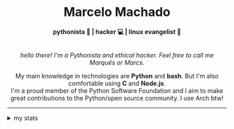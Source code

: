 <h1 align="center"> Marcelo Machado </h1> <!-- <img src="https://tryhackme-badges.s3.amazonaws.com/mmaachado.png" alt="TryHackMe"> -->
    
<div align="center">
<b>pythonista 🐍 | hacker 💻 | linux evangelist 🐧</b>
<br>
<br>

<i>hello there! I'm a Pythonista and ethical hacker. Feel free to call me Marquês or Marcs.</i>

<p>

My main knowledge in technologies are **Python** and **bash**. But I'm also comfortable using **C** and **Node.js**. <br/>
I'm a proud member of the Python Software Foundation and I aim to make great contributions to the Python/open source community. I use Arch btw!
</p>

</div>

---

<details closed>    
<summary>my stats</summary>

<!--START_SECTION:waka-->
**I'm an Early 🐤** 

```text
🌞 Morning    63 commits     ████░░░░░░░░░░░░░░░░░░░░░   17.12% 
🌆 Daytime    148 commits    ██████████░░░░░░░░░░░░░░░   40.22% 
🌃 Evening    144 commits    █████████░░░░░░░░░░░░░░░░   39.13% 
🌙 Night      13 commits     █░░░░░░░░░░░░░░░░░░░░░░░░   3.53%

```


📊 **This Week I Spent My Time On** 

```text
⌚︎ Time Zone: America/Sao_Paulo

💬 Programming Languages: 
Markdown                 2 hrs 24 mins       ███████████░░░░░░░░░░░░░░   45.58% 
Python                   2 hrs 7 mins        ██████████░░░░░░░░░░░░░░░   40.21% 
Bash                     16 mins             █░░░░░░░░░░░░░░░░░░░░░░░░   5.33% 
JSON                     10 mins             ░░░░░░░░░░░░░░░░░░░░░░░░░   3.3% 
shell script             5 mins              ░░░░░░░░░░░░░░░░░░░░░░░░░   1.75%

🔥 Editors: 
Obsidian                 2 hrs 14 mins       ██████████░░░░░░░░░░░░░░░   42.65% 
Zed                      1 hr 32 mins        ███████░░░░░░░░░░░░░░░░░░   29.15% 
VS Code                  1 hr 29 mins        ███████░░░░░░░░░░░░░░░░░░   28.2%

💻 Operating System: 
Windows                  3 hrs 35 mins       █████████████████░░░░░░░░   68.12% 
Linux                    1 hr 40 mins        ████████░░░░░░░░░░░░░░░░░   31.88%

```


 Last Updated on 15/08/2025
<!--END_SECTION:waka-->

<!-- <div>
        <a target="_blank" rel="noopener noreferrer" href="https://github.com/mmaachado?tab=repositories"><img src="https://github-readme-stats.vercel.app/api/top-langs/?username=mmaachado&hide=html,css,swift,ruby&langs_count=6&hide_border=true&layout=compact&show_icons=true&line_height=10&theme=transparent&title_color=4a86d1&custom_title=favourite%20languages"
       alt="most used languages" align="right"></a>
     <a target="_blank" rel="noopener noreferrer" href="https://wakatime.com/@mmachado"><img width="400rem" src="https://github-readme-stats.vercel.app/api/wakatime?username=mmachado&theme=transparent&hide_border=true&hide=markdown,html,css,text,other,yaml,json,prolog,dart,docker,xml,gitconfig,TSQL&hide_title=true&line_height=50&langs_count=4&layout=default" alt="wakatime stats" align="left" /></a> 
        

</div>

 <img src="https://raw.githubusercontent.com/MicaelliMedeiros/micaellimedeiros/master/image/computer-illustration.png" min-width="400px" max-width="400px" width="400px" align="right" alt="computer-illustration.png"> -->
<!-- [![Buy me a coffee](https://img.shields.io/badge/Buy%20Me%20a%20Coffee-ffdd00?style=for-the-badge&logo=buy-me-a-coffee&logoColor=black)](https://www.buymeacoffee.com/anticodingclub) -->

</details>
